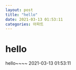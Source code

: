 ```yaml
---
layout: post
title: "hello"
date: 2021-03-13 01:53:11
categories: 아파트
---
```


# hello

hello~~~~ 2021-03-13 01:53:11
